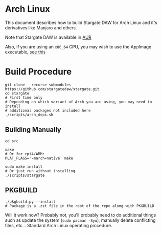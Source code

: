 # Arch Linux
This document describes how to build Stargate DAW for Arch Linux
and it's derivatives like Manjaro and others.

Note that Stargate DAW is available in [AUR](
  https://aur.archlinux.org/packages/stargate/
)

Also, if you are using an `x86_64` CPU, you may wish to use the AppImage
executable, [see this](./appimage.md)

# Build Procedure
```
git clone --recurse-submodules https://github.com/stargatedaw/stargate.git
cd stargate
# First time only
# Depending on which variant of Arch you are using, you may need to install
# additional packages not included here
./scripts/arch_deps.sh
```

## Building Manually
```
cd src

make
# Or for rpi4/ARM:
PLAT_FLAGS='-march=native' make

sudo make install
# Or just run without installing
./scripts/stargate
```

## PKGBUILD
```
./pkgbuild.py --install
# Package is a .zst file in the root of the repo along with PKGBUILD
```

Will it work now?  Probably not, you'll probably need to do additional things
such as update the system (`sudo pacman -Syu`), manually delete conflicting
files, etc...  Standard Arch Linux operating procedure.
